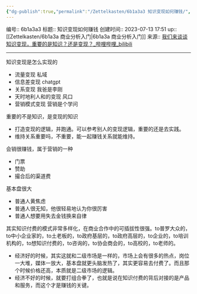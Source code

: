 ```yaml
---
{"dg-publish":true,"permalink":"/Zettelkasten/6b1a3a3 知识变现如何赚钱/","dgPassFrontmatter":true}
---
```


编号:: 6b1a3a3
标题:: 知识变现如何赚钱
创建时间:: 2023-07-13 17:51
up:: [[Zettelkasten/6b1a3a 商业分析入门\|6b1a3a 商业分析入门]]
来源:: [我们来谈谈知识变现，重要的是知识？还是变现？_哔哩哔哩_bilibili](https://www.bilibili.com/video/BV18o4y187Rj/?spm_id_from=333.788&vd_source=bcf798ace50733030b9c7e1fb6a3a349)

---
知识变现是怎么实现的
- 流量变现  私域
- 信息差变现 chatgpt
- 关系变现  我爸是李刚
- 天时地利人和的变现   风口
- 营销模式变现   营销是个学问

重要的不是知识，是变现的知识
- 打造变现的逻辑，并跑通。可以参考别人的变现逻辑，重要的还是去实践。
- 维持关系重要吗，不重要，能一起赚钱关系就能维持。

会销很赚钱，属于营销的一种 
- 门票
- 赞助
- 撮合后的渠道费

基本盘很大
- 普通人黄焦虑
- 普通人很无知，他很轻易地认为你很厉害
- 普通人想要用失去金钱换来自律

其实知识付费的模式非常多样化，在商业合作中的可插拔性很强。to普罗大众的，to中小企业家的，to土老板的，to政府基层的，to政府高层的，to企业的，to培训机构的，to想知识付费的，to咨询的，to协会商会的，to高校的，to老师的。
- 经济好的时候，其实这就和二级市场是一样的，市场上会有很多的热点，岗位一大堆，媒体一放大，基本盘就更头脑发热了，其实更容易去付费了。而且那个时候价格还高，本质就是二级市场的逻辑。
- 经济不好的时候，就要打组合拳了，也就是说在知识付费的背后对接的是产品和服务，而这个才是赚钱的关键。